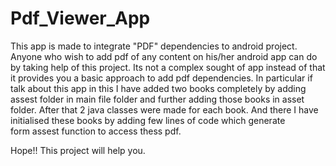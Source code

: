 # Pdf_Viewer_App

This app is made to integrate "PDF" dependencies to android project. Anyone who wish to add pdf of any content on his/her android app can do
   by taking help of this project.
Its not a complex sought of app instead of that it provides you a basic approach to add pdf dependencies. In particular if talk about this app
   in this I have added two books completely by adding assest folder in main file folder and further adding those books in asset folder.
After that 2 java classes were made for each book. And there I have initialised these books by adding few lines of code which generate  
  form assest function to access thess pdf.

Hope!! This project will help you.
